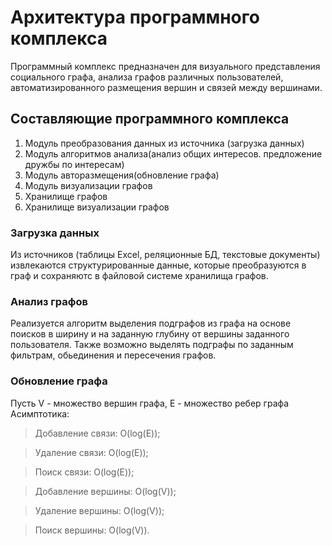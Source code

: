 # Архитектура программного комплекса

Программный комплекс предназначен для визуального представления социального графа, анализа графов различных пользователей, автоматизированного размещения вершин и связей между вершинами.

## Составляющие программного комплекса

1. Модуль преобразования данных из источника (загрузка данных)
2. Модуль алгоритмов анализа(анализ общих интересов. предложение дружбы по интересам)
3. Модуль авторазмещения(обновление графа)
4. Модуль визуализации графов
5. Хранилище графов
6. Хранилище визуализации графов

### Загрузка данных
Из источников (таблицы Excel, реляционные БД, текстовые документы) извлекаются структурированные данные, которые преобразуются в граф и сохраняютс в файловой системе хранилища графов.

### Анализ графов
Реализуется алгоритм выделения подграфов из графа на основе поисков в ширину и на заданную глубину от вершины заданного пользователя.
Также возможно выделять подграфы по заданным фильтрам, обьединения и пересечения графов.

### Обновление графа
Пусть V - множество вершин графа, E - множество ребер графа
Асимптотика:
> Добавление связи: O(log(E));

> Удаление связи: O(log(E));

> Поиск связи: O(log(E));

> Добавление вершины: O(log(V));

> Удаление вершины: O(log(V));

> Поиск вершины: O(log(V)).



